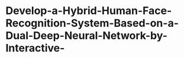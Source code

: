 # Develop-a-Hybrid-Human-Face-Recognition-System-Based-on-a-Dual-Deep-Neural-Network-by-Interactive-